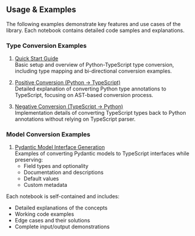 ## Usage & Examples

The following examples demonstrate key features and use cases of the library. Each notebook contains detailed code samples and explanations.

### Type Conversion Examples

1. [Quick Start Guide](https://github.com/crimson206/py-ts-types/blob/main/example/convert_type/quick_start.ipynb)  
   Basic setup and overview of Python-TypeScript type conversion, including type mapping and bi-directional conversion examples.

2. [Positive Conversion (Python → TypeScript)](https://github.com/crimson206/py-ts-types/blob/main/example/convert_type/positive.ipynb)  
   Detailed explanation of converting Python type annotations to TypeScript, focusing on AST-based conversion process.

3. [Negative Conversion (TypeScript → Python)](https://github.com/crimson206/py-ts-types/blob/main/example/convert_type/negative.ipynb)  
   Implementation details of converting TypeScript types back to Python annotations without relying on TypeScript parser.

### Model Conversion Examples

1. [Pydantic Model Interface Generation](https://github.com/crimson206/py-ts-types/blob/main/example/convert_model/recover_original_annotation.ipynb)  
   Examples of converting Pydantic models to TypeScript interfaces while preserving:
   - Field types and optionality
   - Documentation and descriptions
   - Default values
   - Custom metadata

Each notebook is self-contained and includes:
- Detailed explanations of the concepts
- Working code examples
- Edge cases and their solutions
- Complete input/output demonstrations
